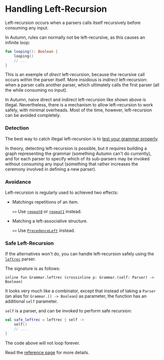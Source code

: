 # Handling Left-Recursion

Left-recursion occurs when a parsers calls itself recursively before consuming any input.

In Autumn, rules can normally not be left-recursive, as this causes an infinite loop:

```kotlin
fun looping(): Boolean {
    looping()
    // ...
}
```

This is an exemple of *direct* left-recursion, because the recursive call occurs within
the parser itself. More insidious is *indirect* left-recursion: when a parser calls another
parser, which ultimately calls the first parser (all the while consuming no input).

In Autumn, naive direct and indirect left-recursion like shown above is illegal.
Nevertheless, there is a mechanism to allow left-recursion to work safely, with minimal overheads.
Most of the time, however, left-recursion can be avoided completely.

### Detection

The best way to catch illegal left-recursion is to [test your grammar properly][gtest].

In theory, detecting left-recursion is possible, but it requires building a graph representing the
grammar (something Autumn can't do currently), and for each parser to specify which of its
sub-parsers may be invoked without consuming any input (something that rather increases the ceremony
involved in defining a new parser).

[gtest]: ../advanced/test.md

### Avoidance

Left-recursion is regularly used to achieved two effects:

- Matchings repetitions of an item.

  `>>` Use [`repeat0`] or [`repeat1`] instead.
  
[`repeat0`]: ../API/parsers/sequential.md#repeat0
[`repeat1`]: ../API/parsers/sequential.md#repeat1
  
- Matching a left-associative structure.
    
  `>>` Use [`PrecedenceLeft`] instead.
  
[`PrecedenceLeft`]: TODO

### Safe Left-Recursion

If the alternatives won't do, you can handle left-recursion safely using the [`leftrec`] parser.

[`leftrec`]: ../API/parsers/leftrec.md#leftrec

The signature is as follows:

    inline fun Grammar.leftrec (crossinline p: Grammar.(self: Parser) -> Boolean)
    
It looks very much like a combinator, except that instead of taking a `Parser` (an alias for
`Grammar.() -> Boolean`) as parameter, the function has an additional `self` parameter.

`self` is a parser, and can be invoked to perform safe recursion:

```kotlin
val safe_leftrec = leftrec { self ->
    self()
    // ...
}
```

The code above will not loop forever.

Read the [reference page][`leftrec`] for more details.